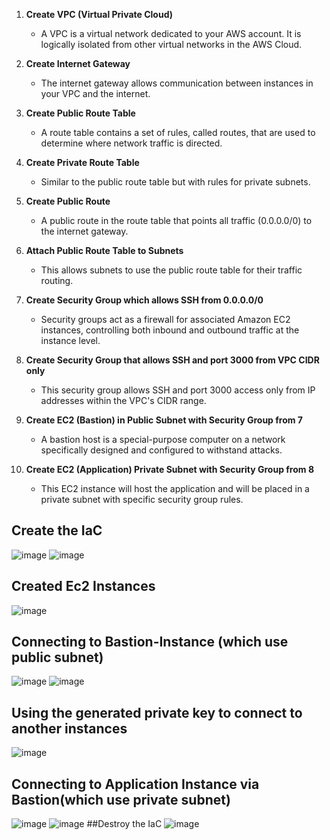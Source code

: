 1. **Create VPC (Virtual Private Cloud)**
    - A VPC is a virtual network dedicated to your AWS account. It is logically isolated from other virtual networks in the AWS Cloud.

2. **Create Internet Gateway**
    - The internet gateway allows communication between instances in your VPC and the internet.

3. **Create Public Route Table**
    - A route table contains a set of rules, called routes, that are used to determine where network traffic is directed.

4. **Create Private Route Table**
    - Similar to the public route table but with rules for private subnets.

5. **Create Public Route**
    - A public route in the route table that points all traffic (0.0.0.0/0) to the internet gateway.

6. **Attach Public Route Table to Subnets**
    - This allows subnets to use the public route table for their traffic routing.

7. **Create Security Group which allows SSH from 0.0.0.0/0**
    - Security groups act as a firewall for associated Amazon EC2 instances, controlling both inbound and outbound traffic at the instance level.

8. **Create Security Group that allows SSH and port 3000 from VPC CIDR only**
    - This security group allows SSH and port 3000 access only from IP addresses within the VPC's CIDR range.

9. **Create EC2 (Bastion) in Public Subnet with Security Group from 7**
    - A bastion host is a special-purpose computer on a network specifically designed and configured to withstand attacks.

10. **Create EC2 (Application) Private Subnet with Security Group from 8**
    - This EC2 instance will host the application and will be placed in a private subnet with specific security group rules.

## Create the IaC
![image](https://github.com/mohamedamr99t/Terraform-Lab-1/assets/139065575/204b08ae-3752-42da-9f5b-2ad7c82af970)
![image](https://github.com/mohamedamr99t/Terraform-Lab-1/assets/139065575/39a5b57c-0a3a-49b3-97a3-b3eaaf292053)
## Created Ec2 Instances
![image](https://github.com/mohamedamr99t/Terraform-Lab-1/assets/139065575/2036ff76-0ed2-422b-955f-344322c08789)
## Connecting to Bastion-Instance (which use public subnet) 
![image](https://github.com/mohamedamr99t/Terraform-Lab-1/assets/139065575/a81e0e5b-fe9c-4cf2-bf25-100bac23b079)
![image](https://github.com/mohamedamr99t/Terraform-Lab-1/assets/139065575/fc235ae8-5197-4409-a4d7-647fdc281bb7)
## Using the generated private key to connect to another instances
![image](https://github.com/mohamedamr99t/Terraform-Lab-1/assets/139065575/f594ee71-8c66-472b-851d-a4baa8500389)
## Connecting to Application Instance via Bastion(which use private subnet)
![image](https://github.com/mohamedamr99t/Terraform-Lab-1/assets/139065575/81fa418f-281a-49be-aaa7-3525f9cb134e)
![image](https://github.com/mohamedamr99t/Terraform-Lab-1/assets/139065575/7c29b7a4-4389-4ed6-b9ea-7995f18db939)
##Destroy the IaC
![image](https://github.com/mohamedamr99t/Terraform-Lab-1/assets/139065575/7cbf2804-79e5-40ce-98f4-8e393b818ec1)
